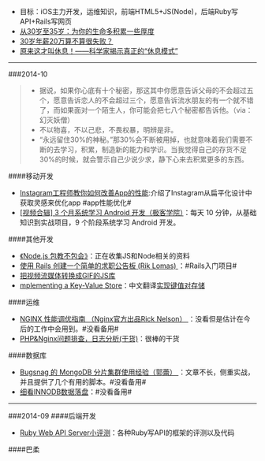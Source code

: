 - 目标：iOS主力开发，运维知识，前端HTML5+JS(Node)，后端Ruby写API+Rails写网页
- [从30岁至35岁：为你的生命多积累一些厚度](http://www.douban.com/note/372348352/)
- [30岁年薪20万算不算很失败？](http://mp.weixin.qq.com/s?__biz=MjM5OTA1MDUyMA==&mid=201401656&idx=1&sn=0970ffc44ecb3f1f78cfae1427b9131b#rd)
- [原来这才叫休息！——科学家揭示真正的“休息模式”](http://mp.weixin.qq.com/s?__biz=MjM5MTUzMDM4MA==&mid=201103040&idx=2&sn=d5fa791e4b018fe6d1087c9ca6ee6f54&scene=2&from=timeline&isappinstalled=0#rd)

------
###2014-10
> - 据说，如果你心底有十个秘密，那这其中你愿意告诉父母的不会超过五个，愿意告诉恋人的不会超过三个，愿意告诉流水朋友的有一个就不错了，而如果面对一个陌生人，你可能会把七八个秘密都告诉他。（via：幻灭妖僧）
> - 不以物喜，不以己悲，不畏权暴，明辨是非。
> - “永远留住30%的神秘。”那30%会不断被用掉，也就意味着我们需要不断的去学习，积累，制造新的能力和学识。当我觉得自己的存货不足30%的时候，就会警示自己少说少求，静下心来去积累更多的东西。

####移动开发
- [Instagram工程师教你如何改善App的性能](http://www.csdn.net/article/2014-10-05/2821953-instagram-improved-their-apps-performance):介绍了Instagram从扁平化设计中获取灵感来优化app #app性能优化#
- [[视频合辑] 3 个月系统学习 Android 开发（极客学院）](http://www.jikexueyuan.com/event/android.html?hmsr=manong_tools_androidevent)：每天 10 分钟，从基础知识到实战项目，9 个阶段系统学习 Android 开发。

####其他开发
- [《Node.js 包教不包会》](https://github.com/alsotang/node-lessons)：正在收集JS和Node相关的资料
- [使用 Rails 创建一个简单的求职公告板 (Rik Lomas)  ](https://medium.com/@riklomas/how-to-create-a-simple-jobs-board-in-ruby-on-rails-even-if-youve-never-coded-before-9b296c4df483)：#Rails入门项目#
- [把视频流媒体转换成GIF的JS库](http://yahoo.github.io/gifshot/)
- [mplementing a Key-Value Store](http://codecapsule.com/2012/11/07/ikvs-implementing-a-key-value-store-table-of-contents/)：中文翻译[实现键值对存储](http://blog.jobbole.com/75842/)

####运维
- [NGINX 性能调优指南 （Nginx官方出品Rick Nelson） ](http://nginx.com/blog/tuning-nginx/)：没看但是估计在今后的工作中会用到。#没看备用#
- [PHP&Nginx问题排查，日志分析(干货)](http://mp.weixin.qq.com/s?__biz=MjM5NzUwNDA5MA==&mid=200596752&idx=1&sn=37ecae802f32f45ddc0240548943bcbe&scene=1)：很棒的干货

####数据库
- [Bugsnag 的 MongoDB 分片集群使用经验（郭蕾） ](http://www.infoq.com/cn/news/2014/10/bugsnag-mongo-sharding)：文章不长，侧重实战，并且提供了几个有用的脚本。#没看备用#
- [细看INNODB数据落盘](http://www.woqutech.com/?p=1459)：#没看备用#

------
###2014-09
####后端开发
- [Ruby Web API Server小评测](http://robbinfan.com/blog/45/ruby-framework-benchmark?utm_source=feedburner&utm_medium=feed&utm_campaign=Feed%3A+javaeye%2Frobbin+%28robbin的博客%29)：各种Ruby写API的框架的评测以及代码

####巴柔